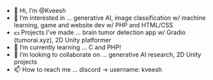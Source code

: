 - 👋 Hi, I’m @Kveesh
- 👀 I’m interested in ... generative AI, image classification w/ machine learning, game and website dev w/ PHP and HTML/CSS
- 💵 Projects I've made ... brain tumor detection app w/ Gradio (tumorai.xyz), 2D Unity platformer
- 🌱 I’m currently learning ... C and PHP!
- 💞️ I’m looking to collaborate on ... generative AI research, 2D Unity projects
- 📫 How to reach me ... discord -> username: kveesh
